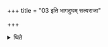 +++
title = "03 इति भागदुघम् सत्यराजा"

+++

<details><summary>थिते</summary>

इति भागदुघम् । सत्यराजा३
</details>
